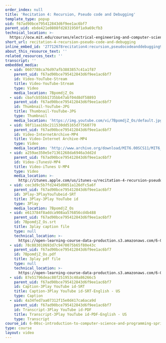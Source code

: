 ```yaml
---
order_index: null
title: 'Recitation 4: Recursion, Pseudo code and Debugging'
template_type: popup
uid: f67ad90bce795412843d6f9ee1ac6bf7
parent_uid: ebde421e0808fd2831950f1a9a69cfb3
technical_location: >-
  https://ocw.mit.edu/courses/electrical-engineering-and-computer-science/6-00sc-introduction-to-computer-science-and-programming-spring-2011/unit-1/lecture-7-debugging/recitation-4-recursion-pseudo-code-and-debugging
short_url: recitation-4-recursion-pseudo-code-and-debugging
inline_embed_id: '27712678recitation4:recursion,pseudocodeanddebugging98919027'
about_this_resource_text: ''
related_resources_text: ''
transcript: ''
embedded_media:
  - uid: 0607788ca76d97afb3883857c41a1f87
    parent_uid: f67ad90bce795412843d6f9ee1ac6bf7
    id: Video-YouTube-Stream
    title: Video-YouTube-Stream
    type: Video
    media_location: 7BpomdjZ_Os
  - uid: cbafcb55bb1735bb47abf04d8df58893
    parent_uid: f67ad90bce795412843d6f9ee1ac6bf7
    id: Thumbnail-YouTube-JPG
    title: Thumbnail-YouTube-JPG
    type: Thumbnail
    media_location: 'https://img.youtube.com/vi/7BpomdjZ_Os/default.jpg'
  - uid: 98f11aa16bc211530dd5165d77560770
    parent_uid: f67ad90bce795412843d6f9ee1ac6bf7
    id: Video-InternetArchive-MP4
    title: Video-Internet Archive-MP4
    type: Video
    media_location: 'http://www.archive.org/download/MIT6.00SCS11/MIT6_00SCS11_rec04_300k.mp4'
  - uid: a259ae350e5e71361268da6946a3dd2d
    parent_uid: f67ad90bce795412843d6f9ee1ac6bf7
    id: Video-iTunesU-MP4
    title: Video-iTunes U-MP4
    type: Video
    media_location: >-
      http://itunes.apple.com/us/itunes-u/recitation-4-recursion-pseudo/id499270153?i=110101547
  - uid: cec3d9c5b7fd2445d0051a126dfc5a6f
    parent_uid: f67ad90bce795412843d6f9ee1ac6bf7
    id: 3Play-3PlayYouTubeid-SRT
    title: 3Play-3Play YouTube id
    type: 3Play
    media_location: 7BpomdjZ_Os
  - uid: e613784f8addca908aa576856cd4b488
    parent_uid: f67ad90bce795412843d6f9ee1ac6bf7
    id: 7BpomdjZ_Os.srt
    title: 3play caption file
    type: null
    technical_location: >-
      https://open-learning-course-data-production.s3.amazonaws.com/6-00sc-introduction-to-computer-science-and-programming-spring-2011/e613784f8addca908aa576856cd4b488_7BpomdjZ_Os.srt
  - uid: 78c883010693d7c9470075b65f80e43c
    parent_uid: f67ad90bce795412843d6f9ee1ac6bf7
    id: 7BpomdjZ_Os.pdf
    title: 3play pdf file
    type: null
    technical_location: >-
      https://open-learning-course-data-production.s3.amazonaws.com/6-00sc-introduction-to-computer-science-and-programming-spring-2011/78c883010693d7c9470075b65f80e43c_7BpomdjZ_Os.pdf
  - uid: 87e51796deac88f251953c48a86266c5
    parent_uid: f67ad90bce795412843d6f9ee1ac6bf7
    id: Caption-3Play YouTube id-SRT
    title: Caption-3Play YouTube id-SRT-English - US
    type: Caption
  - uid: 4a34fed7aa07312f15e0d417ca6aca9d
    parent_uid: f67ad90bce795412843d6f9ee1ac6bf7
    id: Transcript-3Play YouTube id-PDF
    title: Transcript-3Play YouTube id-PDF-English - US
    type: Transcript
course_id: 6-00sc-introduction-to-computer-science-and-programming-spring-2011
type: course
layout: video
---
```

